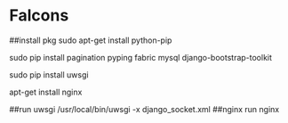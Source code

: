 # Falcons 

##install pkg
sudo apt-get install python-pip

sudo pip install pagination pyping fabric mysql django-bootstrap-toolkit

sudo pip install uwsgi

apt-get install nginx

##run uwsgi
/usr/local/bin/uwsgi -x django_socket.xml
##nginx run
nginx 


